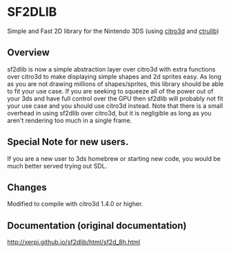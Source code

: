 # SF2DLIB

Simple and Fast 2D library for the Nintendo 3DS (using [citro3d](https://github.com/fincs/citro3d) and [ctrulib](https://github.com/devkitPro/libctru))

## Overview
sf2dlib is now a simple abstraction layer over citro3d with extra functions over citro3d to make displaying simple shapes and 2d sprites easy. As long as you are not drawing millions of shapes/sprites, this library should be able to fit your use case. If you are seeking to squeeze all of the power out of your 3ds and have full control over the GPU then sf2dlib will probably not fit your use case and you should use citro3d instead. Note that there is a small overhead in using sf2dlib over citro3d, but it is negligible as long as you aren't rendering too much in a single frame.

## Special Note for new users.
If you are a new user to 3ds homebrew or starting new code, you would be much better served trying out SDL. 

## Changes
Modified to compile with citro3d 1.4.0 or higher.

## Documentation (original documentation)
http://xerpi.github.io/sf2dlib/html/sf2d_8h.html
